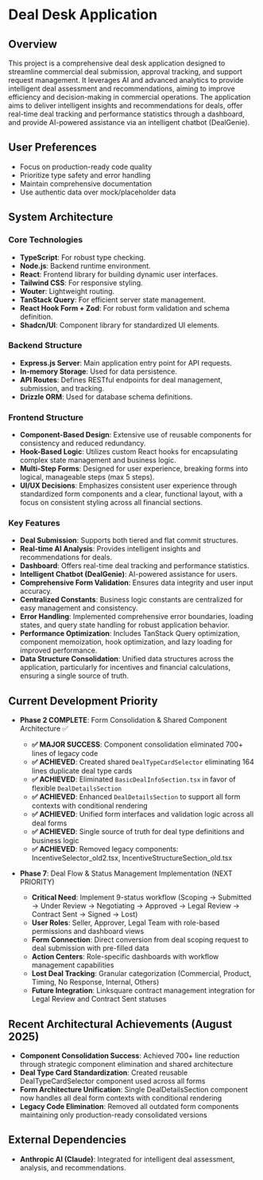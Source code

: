 # Deal Desk Application

## Overview
This project is a comprehensive deal desk application designed to streamline commercial deal submission, approval tracking, and support request management. It leverages AI and advanced analytics to provide intelligent deal assessment and recommendations, aiming to improve efficiency and decision-making in commercial operations. The application aims to deliver intelligent insights and recommendations for deals, offer real-time deal tracking and performance statistics through a dashboard, and provide AI-powered assistance via an intelligent chatbot (DealGenie).

## User Preferences
- Focus on production-ready code quality
- Prioritize type safety and error handling
- Maintain comprehensive documentation
- Use authentic data over mock/placeholder data

## System Architecture

### Core Technologies
- **TypeScript**: For robust type checking.
- **Node.js**: Backend runtime environment.
- **React**: Frontend library for building dynamic user interfaces.
- **Tailwind CSS**: For responsive styling.
- **Wouter**: Lightweight routing.
- **TanStack Query**: For efficient server state management.
- **React Hook Form + Zod**: For robust form validation and schema definition.
- **Shadcn/UI**: Component library for standardized UI elements.

### Backend Structure
- **Express.js Server**: Main application entry point for API requests.
- **In-memory Storage**: Used for data persistence.
- **API Routes**: Defines RESTful endpoints for deal management, submission, and tracking.
- **Drizzle ORM**: Used for database schema definitions.

### Frontend Structure
- **Component-Based Design**: Extensive use of reusable components for consistency and reduced redundancy.
- **Hook-Based Logic**: Utilizes custom React hooks for encapsulating complex state management and business logic.
- **Multi-Step Forms**: Designed for user experience, breaking forms into logical, manageable steps (max 5 steps).
- **UI/UX Decisions**: Emphasizes consistent user experience through standardized form components and a clear, functional layout, with a focus on consistent styling across all financial sections.

### Key Features
- **Deal Submission**: Supports both tiered and flat commit structures.
- **Real-time AI Analysis**: Provides intelligent insights and recommendations for deals.
- **Dashboard**: Offers real-time deal tracking and performance statistics.
- **Intelligent Chatbot (DealGenie)**: AI-powered assistance for users.
- **Comprehensive Form Validation**: Ensures data integrity and user input accuracy.
- **Centralized Constants**: Business logic constants are centralized for easy management and consistency.
- **Error Handling**: Implemented comprehensive error boundaries, loading states, and query state handling for robust application behavior.
- **Performance Optimization**: Includes TanStack Query optimization, component memoization, hook optimization, and lazy loading for improved performance.
- **Data Structure Consolidation**: Unified data structures across the application, particularly for incentives and financial calculations, ensuring a single source of truth.

## Current Development Priority
- **Phase 2 COMPLETE**: Form Consolidation & Shared Component Architecture ✅
  - **✅ MAJOR SUCCESS**: Component consolidation eliminated 700+ lines of legacy code
  - **✅ ACHIEVED**: Created shared `DealTypeCardSelector` eliminating 164 lines duplicate deal type cards
  - **✅ ACHIEVED**: Eliminated `BasicDealInfoSection.tsx` in favor of flexible `DealDetailsSection`
  - **✅ ACHIEVED**: Enhanced `DealDetailsSection` to support all form contexts with conditional rendering
  - **✅ ACHIEVED**: Unified form interfaces and validation logic across all deal forms
  - **✅ ACHIEVED**: Single source of truth for deal type definitions and business logic
  - **✅ ACHIEVED**: Removed legacy components: IncentiveSelector_old2.tsx, IncentiveStructureSection_old.tsx

- **Phase 7**: Deal Flow & Status Management Implementation (NEXT PRIORITY)
  - **Critical Need**: Implement 9-status workflow (Scoping → Submitted → Under Review → Negotiating → Approved → Legal Review → Contract Sent → Signed → Lost)
  - **User Roles**: Seller, Approver, Legal Team with role-based permissions and dashboard views
  - **Form Connection**: Direct conversion from deal scoping request to deal submission with pre-filled data
  - **Action Centers**: Role-specific dashboards with workflow management capabilities
  - **Lost Deal Tracking**: Granular categorization (Commercial, Product, Timing, No Response, Internal, Others)
  - **Future Integration**: Linksquare contract management integration for Legal Review and Contract Sent statuses

## Recent Architectural Achievements (August 2025)
- **Component Consolidation Success**: Achieved 700+ line reduction through strategic component elimination and shared architecture
- **Deal Type Card Standardization**: Created reusable DealTypeCardSelector component used across all forms
- **Form Architecture Unification**: Single DealDetailsSection component now handles all deal form contexts with conditional rendering
- **Legacy Code Elimination**: Removed all outdated form components maintaining only production-ready consolidated versions

## External Dependencies
- **Anthropic AI (Claude)**: Integrated for intelligent deal assessment, analysis, and recommendations.